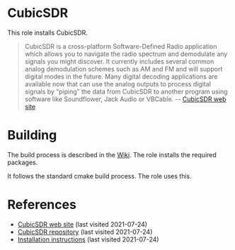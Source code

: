 # CubicSDR

This role installs CubicSDR.

<!--more-->

> CubicSDR is a cross-platform Software-Defined Radio application which allows you to navigate the radio spectrum and demodulate any signals you might discover.  It currently includes several common analog demodulation schemes such as AM and FM and will support digital modes in the future.  Many digital decoding applications are available now that can use the analog outputs to process digital signals by “piping” the data from CubicSDR to another program using software like Soundflower, Jack Audio or VBCable.
> -- [CubicSDR web site][1]

# Building

The build process is described in the [Wiki][3]. The role installs the required packages.

It follows the standard cmake build process. The role uses this.

# References

- [CubicSDR web site][1] (last visited 2021-07-24)
- [CubicSDR repository][2] (last visited 2021-07-24)
- [Installation instructions][3] (last visited 2021-07-24)

[1]: https://cubicsdr.com/
[2]: https://github.com/cjcliffe/CubicSDR
[3]: https://github.com/cjcliffe/CubicSDR/wiki/Build-Linux
